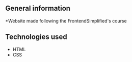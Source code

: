 ## General information

*Website made following the FrontendSimplified's course

## Technologies used

* HTML
* CSS